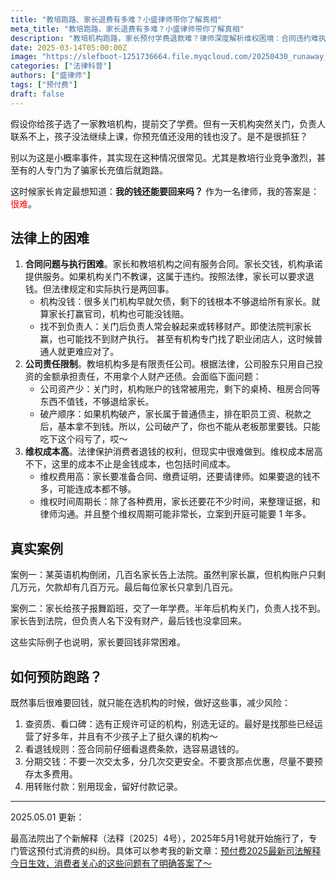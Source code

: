 ```yaml
---
title: "教培跑路、家长退费有多难？小盛律师带你了解真相"
meta_title: "教培跑路、家长退费有多难？小盛律师带你了解真相"
description: "教培机构跑路，家长预付学费退款难？律师深度解析维权困境：合同违约难执行、公司有限责任限制、时间金钱成本高昂。结合真实案例，揭示退费难的法律真相。提供选课防坑、分期付款、保留证据等实用建议，助您规避预付费风险。了解为何追讨难，学会事前预防。"
date: 2025-03-14T05:00:00Z
image: "https://slefboot-1251736664.file.myqcloud.com/20250430_runaway_institution_cover.webp"
categories: ["法律科普"]
authors: ["盛律师"]
tags: ["预付费"]
draft: false
---
```


假设你给孩子选了一家教培机构，提前交了学费。但有一天机构突然关门，负责人联系不上，孩子没法继续上课，你预充值还没用的钱也没了。是不是很抓狂？

别以为这是小概率事件，其实现在这种情况很常见。尤其是教培行业竞争激烈，甚至有的人专门为了骗家长充值后就跑路。

这时候家长肯定最想知道：**我的钱还能要回来吗？** 作为一名律师，我的答案是：<span style="color: red;">很难</span>。

## 法律上的困难

1. **合同问题与执行困难**。家长和教培机构之间有服务合同。家长交钱，机构承诺提供服务。如果机构关门不教课，这属于违约。按照法律，家长可以要求退钱。但法律规定和实际执行是两回事。
   - 机构没钱：很多关门机构早就欠债，剩下的钱根本不够退给所有家长。就算家长打赢官司，机构也可能没钱赔。
   - 找不到负责人：关门后负责人常会躲起来或转移财产。即使法院判家长赢，也可能找不到财产执行。
甚至有机构专门找了职业闭店人，这时候普通人就更难应对了。
2. **公司责任限制**。教培机构多是有限责任公司。根据法律，公司股东只用自己投资的金额承担责任，不用拿个人财产还债。会面临下面问题：
   - 公司资产少：关门时，机构账户的钱常被用完，剩下的桌椅、租房合同等东西不值钱，不够退给家长。
   - 破产顺序：如果机构破产，家长属于普通债主，排在职员工资、税款之后，基本拿不到钱。所以，公司破产了，你也不能从老板那里要钱。只能吃下这个闷亏了，哎～
3. **维权成本高**。法律保护消费者退钱的权利，但现实中很难做到。维权成本居高不下，这里的成本不止是金钱成本，也包括时间成本。
   - 维权费用高：家长要准备合同、缴费证明，还要请律师。如果要退的钱不多，可能连成本都不够。
   - 维权时间周期长：除了各种费用，家长还要花不少时间，来整理证据，和律师沟通。并且整个维权周期可能非常长，立案到开庭可能要 1 年多。

## 真实案例

案例一：某英语机构倒闭，几百名家长告上法院。虽然判家长赢，但机构账户只剩几万元，欠款却有几百万元。最后每位家长只拿到几百元。

案例二：家长给孩子报舞蹈班，交了一年学费。半年后机构关门，负责人找不到。家长告到法院，但负责人名下没有财产，最后钱也没拿回来。

这些实际例子也说明，家长要回钱非常困难。

## 如何预防跑路？

既然事后很难要回钱，就只能在选机构的时候，做好这些事，减少风险：

1. 查资质、看口碑：选有正规许可证的机构，别选无证的。最好是找那些已经运营了好多年，并且有不少孩子上了挺久课的机构～
2. 看退钱规则：签合同前仔细看退费条款，选容易退钱的。
3. 分期交钱：不要一次交太多，分几次交更安全。不要贪那点优惠，尽量不要预存太多费用。
4. 用转账付款：别用现金，留好付款记录。

---
2025.05.01 更新：

最高法院出了个新解释（法释〔2025〕4号），2025年5月1号就开始施行了，专门管这预付式消费的纠纷。具体可以参考我的新文章：[预付费2025最新司法解释今日生效，消费者关心的这些问题有了明确答案了～](http://shenglvshi.cn/prepaid_new) 